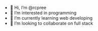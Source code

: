- 👋 Hi, I’m @rcpree
- 👀 I’m interested in programming
- 🌱 I’m currently learning web developing
- 💞️ I’m looking to collaborate on full stack
